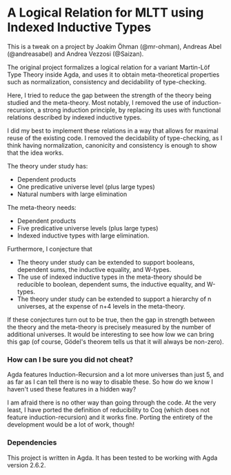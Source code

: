 # A Logical Relation for MLTT using Indexed Inductive Types #

This is a tweak on a project by Joakim Öhman (@mr-ohman), Andreas Abel (@andreasabel) and
Andrea Vezzosi (@Saizan).

The original project formalizes a logical relation for a variant Martin-Löf Type Theory
inside Agda, and uses it to obtain meta-theoretical properties such as normalization,
consistency and decidability of type-checking.

Here, I tried to reduce the gap between the strength of the theory being studied and the
meta-theory. Most notably, I removed the use of induction-recursion, a strong induction
principle, by replacing its uses with functional relations described by indexed inductive
types.

I did my best to implement these relations in a way that allows for maximal reuse
of the existing code. I removed the decidability of type-checking, as I think having
normalization, canonicity and consistency is enough to show that the idea works.

The theory under study has:
- Dependent products
- One predicative universe level (plus large types)
- Natural numbers with large elimination

The meta-theory needs:
- Dependent products
- Five predicative universe levels (plus large types)
- Indexed inductive types with large elimination.

Furthermore, I conjecture that
- The theory under study can be extended to support booleans, dependent sums, the inductive 
equality, and W-types.
- The use of indexed inductive types in the meta-theory should be reducible to 
boolean, dependent sums, the inductive equality, and W-types.
- The theory under study can be extended to support a hierarchy of n universes, at the
expense of n+4 levels in the meta-theory.

If these conjectures turn out to be true, then the gap in strength between the theory and 
the meta-theory is precisely measured by the number of additional universes. 
It would be interesting to see how low we can bring this gap (of course, Gödel's theorem 
tells us that it will always be non-zero).

### How can I be sure you did not cheat? ###

Agda features Induction-Recursion and a lot more universes than just 5, and as far as I can tell 
there is no way to disable these. So how do we know I haven't used these features in a
hidden way?

I am afraid there is no other way than going through the code. At the very least, I have
ported the definition of reducibility to Coq (which does not feature induction-recursion)
and it works fine. Porting the entirety of the development would be a lot of work, though!

### Dependencies ###

This project is written in Agda. It has been tested to be working with Agda version 2.6.2.
